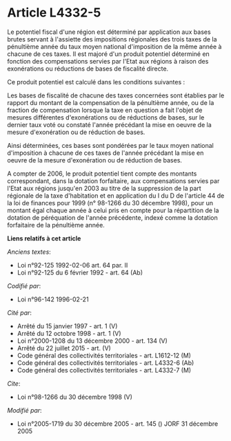 # Article L4332-5

Le potentiel fiscal d'une région est déterminé par application aux bases brutes servant à l'assiette des impositions
régionales des trois taxes de la pénultième année du taux moyen national d'imposition de la même année à chacune de ces
taxes. Il est majoré d'un produit potentiel déterminé en fonction des compensations servies par l'Etat aux régions à raison
des exonérations ou réductions de bases de fiscalité directe. 

Ce produit potentiel est calculé dans les conditions suivantes : 

Les bases de fiscalité de chacune des taxes concernées sont établies par le rapport du montant de la compensation de la
pénultième année, ou de la fraction de compensation lorsque la taxe en question a fait l'objet de mesures différentes
d'exonérations ou de réductions de bases, sur le dernier taux voté ou constaté l'année précédant la mise en oeuvre de la
mesure d'exonération ou de réduction de bases. 

Ainsi déterminées, ces bases sont pondérées par le taux moyen national d'imposition à chacune de ces taxes de l'année
précédant la mise en oeuvre de la mesure d'exonération ou de réduction de bases.

A compter de 2006, le produit potentiel tient compte des montants correspondant, dans la dotation forfaitaire, aux
compensations servies par l'Etat aux régions jusqu'en 2003 au titre de la suppression de la part régionale de la taxe
d'habitation et en application du I du D de l'article 44 de la loi de finances pour 1999 (n° 98-1266 du 30 décembre 1998),
pour un montant égal chaque année à celui pris en compte pour la répartition de la dotation de péréquation de l'année
précédente, indexé comme la dotation forfaitaire de la pénultième année.

**Liens relatifs à cet article**

_Anciens textes_:

  - Loi n°92-125 1992-02-06 art. 64 par. II
  - Loi n°92-125 du 6 février 1992 - art. 64 (Ab)

_Codifié par_:

  - Loi n°96-142 1996-02-21

_Cité par_:

  - Arrêté du 15 janvier 1997 - art. 1 (V)
  - Arrêté du 12 octobre 1998 - art. 1 (V)
  - Loi n°2000-1208 du 13 décembre 2000 - art. 134 (V)
  - Arrêté du 22 juillet 2015 - art. (V)
  - Code général des collectivités territoriales - art. L1612-12 (M)
  - Code général des collectivités territoriales - art. L4332-6 (Ab)
  - Code général des collectivités territoriales - art. L4332-7 (M)

_Cite_:

  - Loi n°98-1266 du 30 décembre 1998 (V)

_Modifié par_:

  - Loi n°2005-1719 du 30 décembre 2005 - art. 145 () JORF 31 décembre 2005
